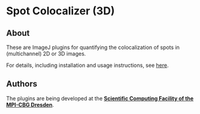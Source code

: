 # Spot Colocalizer (3D)

## About
These are ImageJ plugins for quantifying the colocalization of spots in (multichannel) 2D or 3D images.

For details, including installation and usage instructions, see [here](Documentation.md).


## Authors
The plugins are being developed at the [**Scientific Computing Facility of the MPI-CBG Dresden**](https://www.mpi-cbg.de/services-facilities/core-facilities/scientific-computing-facility/service-portfolio-overview/).

